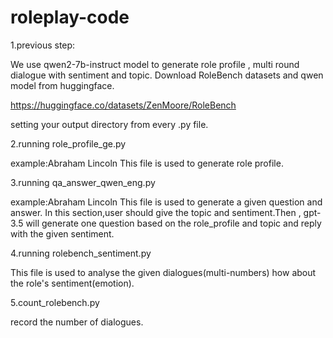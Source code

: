 # roleplay-code

1.previous step:

We use qwen2-7b-instruct model to generate role profile , multi round dialogue with sentiment and topic. 
Download RoleBench datasets and qwen model from huggingface.

https://huggingface.co/datasets/ZenMoore/RoleBench

setting your output directory from every .py file.

2.running role_profile_ge.py

example:Abraham Lincoln
This file is used to generate role profile.

3.running qa_answer_qwen_eng.py

example:Abraham Lincoln
This file is used to generate a given question and answer.
In this section,user should give the topic and sentiment.Then , gpt-3.5 will generate one question based on the role_profile and topic and reply with the given sentiment.

4.running rolebench_sentiment.py

This file is used to analyse the given dialogues(multi-numbers) how about the role's sentiment(emotion).

5.count_rolebench.py

record the number of dialogues.

